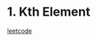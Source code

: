 # 1. Kth Element
[leetcode](https://leetcode.com/problems/kth-largest-element-in-an-array/description/)
```java

```
